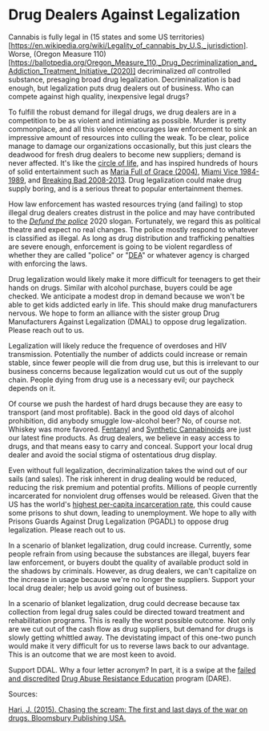 # Drug Dealers Against Legalization

Cannabis is fully legal in (15 states and some US
territories)[https://en.wikipedia.org/wiki/Legality_of_cannabis_by_U.S._jurisdiction].
Worse, (Oregon Measure 110)[https://ballotpedia.org/Oregon_Measure_110,_Drug_Decriminalization_and_Addiction_Treatment_Initiative_(2020)] decriminalized *all* controlled substance, presaging broad drug legalization.
Decriminalization is bad enough, but legalization puts drug dealers out of business.
Who can compete against high quality, inexpensive legal drugs?

To fulfill the robust demand for illegal drugs, we drug dealers are in
a competition to be as violent and intimiating as possible. Murder is
pretty commonplace, and all this violence encourages law enforcement
to sink an impressive amount of resources into culling the weak. To be
clear, police manage to damage our organizations occasionally, but
this just clears the deadwood for fresh drug dealers to become new
suppliers; demand is never affected. It's like the [circle of
life](https://en.wikipedia.org/wiki/Circle_of_Life), and has inspired
hundreds of hours of solid entertainment such as [Maria Full of Grace
(2004)](https://en.wikipedia.org/wiki/Maria_Full_of_Grace), [Miami
Vice 1984-1989](https://en.wikipedia.org/wiki/Miami_Vice), and
[Breaking Bad 2008-2013](https://en.wikipedia.org/wiki/Breaking_Bad).
Drug legalization could make drug supply boring, and is a serious
threat to popular entertainment themes.

How law enforcement has wasted resources trying (and failing) to stop
illegal drug dealers creates distrust in the police and may have
contributed to the [*Defund the
police*](https://en.wikipedia.org/wiki/Defund_the_police) 2020 slogan.
Fortunately, we regard this as political theatre and expect no real
changes. The police mostly respond to whatever is classified as
illegal.  As long as drug distribution and trafficking penalties are
severe enough, enforcement is going to be violent regardless of
whether they are called "police" or "[DEA](https://www.dea.gov/)" or
whatever agency is charged with enforcing the laws.

Drug legalization would likely make it more difficult for teenagers to
get their hands on drugs. Similar with alcohol purchase, buyers could
be age checked. We anticipate a modest drop in demand because we won't
be able to get kids addicted early in life. This should make drug
manufacturers nervous. We hope to form an alliance with the sister
group Drug Manufacturers Against Legalization (DMAL) to oppose drug
legalization. Please reach out to us.

Legalization will likely reduce the frequence of overdoses and HIV
transmission. Potentially the number of addicts could increase or
remain stable, since fewer people will die from drug use, but this is
irrelevant to our business concerns because legalization would cut us
out of the supply chain. People dying from drug use is a necessary
evil; our paycheck depends on it.

Of course we push the hardest of hard drugs because they are easy to
transport (and most profitable). Back in the good old days of alcohol
prohibition, did anybody smuggle low-alcohol beer? No, of course
not. Whiskey was more
favored. [Fentanyl](https://www.drugabuse.gov/drug-topics/fentanyl)
and [Synthetic
Cannabinoids](https://www.drugabuse.gov/publications/drugfacts/synthetic-cannabinoids-k2spice)
are just our latest fine products. As drug dealers, we believe in easy
access to drugs, and that means easy to carry and conceal. Support
your local drug dealer and avoid the social stigma of ostentatious
drug display.

Even without full legalization, decriminalization takes the wind out
of our sails (and sales). The risk inherent in drug dealing would be
reduced, reducing the risk premium and potential profits. Millions of
people currently incarcerated for nonviolent drug offenses would be
released.  Given that the US has the world's [highest per-capita
incarceration
rate](https://en.wikipedia.org/wiki/Incarceration_in_the_United_States),
this could cause some prisons to shut down, leading to unemployment.
We hope to ally with Prisons Guards Against Drug Legalization (PGADL)
to oppose drug legalization. Please reach out to us.

In a scenario of blanket legalization, drug could increase. Currently,
some people refrain from using because the substances are illegal,
buyers fear law enforcement, or buyers doubt the quality of available
product sold in the shadows by criminals. However, as drug dealers, we
can't capitalize on the increase in usage because we're no longer the
suppliers. Support your local drug dealer; help us avoid going out of
business.

In a scenario of blanket legalization, drug could decrease because tax
collection from legal drug sales could be directed toward treatment
and rehabilitation programs. This is really the worst possible
outcome. Not only are we cut out of the cash flow as drug suppliers,
but demand for drugs is slowly getting whittled away. The devistating
impact of this one-two punch would make it very difficult for us to
reverse laws back to our advantage. This is an outcome that we are
most keen to avoid.

Support DDAL. Why a four letter acronym? In part, it is a swipe at the
[failed and
discredited](https://en.wikipedia.org/wiki/Drug_Abuse_Resistance_Education)
[Drug Abuse Resistance Education](https://dare.org/) program (DARE).

Sources:

[Hari, J. (2015). Chasing the scream: The first and last days of the war on drugs. Bloomsbury Publishing USA.](https://chasingthescream.com/)
